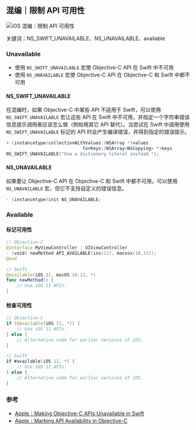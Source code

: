 ## 混编｜限制 API 可用性

![iOS 混编｜限制 API 可用性](https://p6-juejin.byteimg.com/tos-cn-i-k3u1fbpfcp/fc6ff9c635cc46698582b13761e37eca~tplv-k3u1fbpfcp-zoom-crop-mark:1304:1304:1304:734.awebp?)

关键词：NS_SWIFT_UNAVAILABLE、NS_UNAVAILABLE、available

### Unavailable

* 使用 `NS_SWIFT_UNAVAILABLE` 宏使 Objective-C API 在 Swift 中不可用
* 使用 `NS_UNAVAILABLE` 宏使 Objective-C API 在 Objective-C 和 Swift 中都不可用

#### NS_SWIFT_UNAVAILABLE

在混编时，如果 Objective-C 中某些 API 不适用于 Swift，可以使用 `NS_SWIFT_UNAVAILABLE` 宏让这些 API 在 Swift 中不可用，并指定一个字符串错误信息提示调用者应该怎么做（例如用其它 API 替代）。当尝试在 Swift 中调用使用 `NS_SWIFT_UNAVAILABLE` 标记的 API 时会产生编译错误，并得到指定的错误提示。

```objectivec
+ (instancetype)collectionWithValues:(NSArray *)values
                             forKeys:(NSArray<NSCopying> *)keys
NS_SWIFT_UNAVAILABLE("Use a dictionary literal instead.");
```

#### NS_UNAVAILABLE

如果要让 Objective-C API 在  Objective-C 和 Swift 中都不可用，可以使用 `NS_UNAVAILABLE` 宏，但它不支持自定义的错误信息。

```objectivec
- (instancetype)init NS_UNAVAILABLE;
```

### Available

#### 标记可用性

```swift
// Objective-C
@interface MyViewController : UIViewController
- (void) newMethod API_AVAILABLE(ios(11), macosx(10.13));
@end

// Swift
@available(iOS 11, macOS 10.13, *)
func newMethod() {
    // Use iOS 11 APIs.
}
```

#### 检查可用性

```swift
// Objective-C
if (@available(iOS 11, *)) {
    // Use iOS 11 APIs.
} else {
    // Alternative code for earlier versions of iOS.
}

// Swift
if #available(iOS 11, *) {
    // Use iOS 11 APIs.
} else {
    // Alternative code for earlier versions of iOS.
}
```

### 参考

* [Apple｜Making Objective-C APIs Unavailable in Swift](https://developer.apple.com/documentation/swift/objective-c_and_c_code_customization/making_objective-c_apis_unavailable_in_swift)
* [Apple｜Marking API Availability in Objective-C](https://developer.apple.com/documentation/swift/objective-c_and_c_code_customization/marking_api_availability_in_objective-c)


